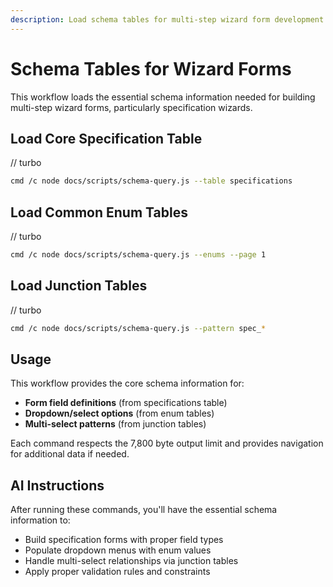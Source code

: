 ```yaml
---
description: Load schema tables for multi-step wizard form development
---
```


# Schema Tables for Wizard Forms

This workflow loads the essential schema information needed for building multi-step wizard forms, particularly specification wizards.

## Load Core Specification Table

// turbo

```bash
cmd /c node docs/scripts/schema-query.js --table specifications
```

## Load Common Enum Tables

// turbo

```bash
cmd /c node docs/scripts/schema-query.js --enums --page 1
```

## Load Junction Tables

// turbo

```bash
cmd /c node docs/scripts/schema-query.js --pattern spec_*
```

## Usage

This workflow provides the core schema information for:

- **Form field definitions** (from specifications table)
- **Dropdown/select options** (from enum tables)
- **Multi-select patterns** (from junction tables)

Each command respects the 7,800 byte output limit and provides navigation for additional data if needed.

## AI Instructions

After running these commands, you'll have the essential schema information to:

- Build specification forms with proper field types
- Populate dropdown menus with enum values
- Handle multi-select relationships via junction tables
- Apply proper validation rules and constraints
